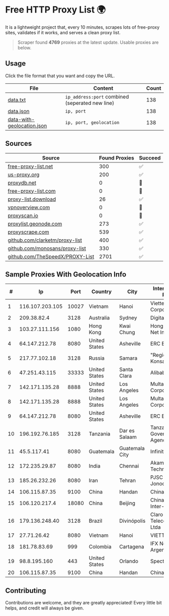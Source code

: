 
# Free HTTP Proxy List 🌍

It is a lightweight project that, every 10 minutes, scrapes lots of free-proxy sites, validates if it works, and serves a clean proxy list.


> Scraper found **4769** proxies at the latest update. Usable proxies are below.

## Usage

Click the file format that you want and copy the URL.


|File|Content|Count|
|----|-------|-----|
|[data.txt](https://raw.githubusercontent.com/themiralay/Proxy-List-World/master/data.txt)|`ip_address:port` combined (seperated new line)|138|
|[data.json](https://raw.githubusercontent.com/themiralay/Proxy-List-World/master/data.json)|`ip, port`|138|
|[data-with-geolocation.json](https://raw.githubusercontent.com/themiralay/Proxy-List-World/master/data-with-geolocation.json)|`ip, port, geolocation`|138|

## Sources

|Source|Found Proxies|Succeed|
|------|-------------|-------|
|[free-proxy-list.net](https://free-proxy-list.net)|300|✅|
|[us-proxy.org](https://www.us-proxy.org)|200|✅|
|[proxydb.net](http://proxydb.net)|0|🚫|
|[free-proxy-list.com](https://free-proxy-list.com/?page=&port=&type%5B%5D=http&type%5B%5D=https&up_time=0&search=Search)|0|🚫|
|[proxy-list.download](https://www.proxy-list.download/HTTP)|26|✅|
|[vpnoverview.com](https://vpnoverview.com/privacy/anonymous-browsing/free-proxy-servers)|0|🚫|
|[proxyscan.io](https://www.proxyscan.io)|0|🚫|
|[proxylist.geonode.com](https://proxylist.geonode.com/api/proxy-list?limit=300&page=1&sort_by=lastChecked&sort_type=desc&protocols=http,https)|273|✅|
|[proxyscrape.com](https://api.proxyscrape.com/v2/?request=displayproxies&protocol=http&timeout=10000&country=all&ssl=all&anonymity=all)|539|✅|
|[github.com/clarketm/proxy-list](https://raw.githubusercontent.com/clarketm/proxy-list/master/proxy-list-raw.txt)|400|✅|
|[github.com/monosans/proxy-list](https://raw.githubusercontent.com/monosans/proxy-list/main/proxies/http.txt)|330|✅|
|[github.com/TheSpeedX/PROXY-List](https://raw.githubusercontent.com/TheSpeedX/PROXY-List/master/http.txt)|2701|✅|


## Sample Proxies With Geolocation Info

|#|Ip|Port|Country|City|Internet Service Provider|
|-|--|----|-------|----|-------------------------|
|1|116.107.203.105|10027|Vietnam|Hanoi|Viettel Corporation|
|2|209.38.82.4|3128|Australia|Sydney|DigitalOcean, LLC|
|3|103.27.111.156|1080|Hong Kong|Kwai Chung|Hong Kong San Ai Net Int'l Limited|
|4|64.147.212.78|8080|United States|Asheville|ERC Broadband|
|5|217.77.102.18|3128|Russia|Samara|"Region Svyaz Konsalt" LLC|
|6|47.251.43.115|33333|United States|Santa Clara|Alibaba Cloud LLC|
|7|142.171.135.28|8888|United States|Los Angeles|Multacom Corporation|
|8|142.171.135.28|8888|United States|Los Angeles|Multacom Corporation|
|9|64.147.212.78|8080|United States|Asheville|ERC Broadband|
|10|196.192.76.185|3128|Tanzania|Dar es Salaam|Tanzania e-Government Agency|
|11|45.5.117.41|8080|Guatemala|Guatemala City|Infinitum S.A.|
|12|172.235.29.87|8080|India|Chennai|Akamai Technologies, Inc.|
|13|185.26.232.26|8080|Iran|Tehran|PJSC "Badr Rayan Jonoob"|
|14|106.115.87.35|9100|China|Handan|Chinanet|
|15|106.120.217.4|18080|China|Beijing|China Networks Inter-Exchange|
|16|179.136.248.40|3128|Brazil|Divinópolis|Claro NXT Telecomunicacoes Ltda|
|17|27.71.26.42|8080|Vietnam|Hanoi|VIETTEL|
|18|181.78.83.69|999|Colombia|Cartagena|IFX Networks Argentina S.R.L|
|19|98.8.195.160|443|United States|Orlando|Spectrum|
|20|106.115.87.35|9100|China|Handan|Chinanet|



## Contributing

Contributions are welcome, and they are greatly appreciated! Every
little bit helps, and credit will always be given.

